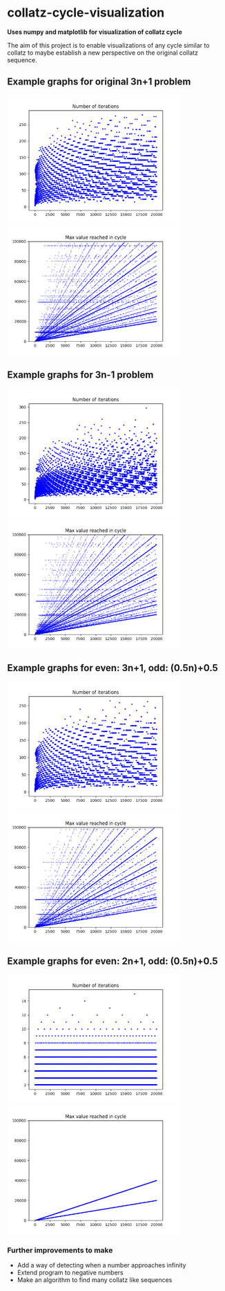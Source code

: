 # collatz-cycle-visualization
**Uses numpy and matplotlib for visualization of collatz cycle**

The aim of this project is to enable visualizations of any cycle similar to collatz to maybe establish a new perspective on the original collatz sequence.


## Example graphs for original 3n+1 problem
<img src="/graphs/rule_1_iterations.png" width="400"/> <img src="/graphs/rule_1_max.png" width="400"/> 

## Example graphs for 3n-1 problem
<img src="/graphs/rule_2_iterations.png" width="400"/> <img src="/graphs/rule_2_max.png" width="400"/> 

## Example graphs for even: 3n+1, odd: (0.5n)+0.5
<img src="/graphs/rule_3_iterations.png" width="400"/> <img src="/graphs/rule_3_max.png" width="400"/> 

## Example graphs for even: 2n+1, odd: (0.5n)+0.5
<img src="/graphs/rule_4_iterations.png" width="400"/> <img src="/graphs/rule_4_max.png" width="400"/> 

### Further improvements to make
* Add a way of detecting when a number approaches infinity
* Extend program to negative numbers
* Make an algorithm to find many collatz like sequences





